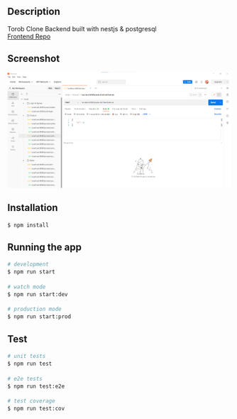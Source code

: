 

## Description

Torob Clone Backend built with nestjs & postgresql <br>
<a href="https://github.com/MohammadHoseinDadashi/torob-frontend">Frontend Repo</a>

## Screenshot

![torob clone](https://github.com/MohammadHoseinDadashi/torob-backend/blob/main/1.png)

## Installation

```bash
$ npm install
```

## Running the app

```bash
# development
$ npm run start

# watch mode
$ npm run start:dev

# production mode
$ npm run start:prod
```

## Test

```bash
# unit tests
$ npm run test

# e2e tests
$ npm run test:e2e

# test coverage
$ npm run test:cov
```
